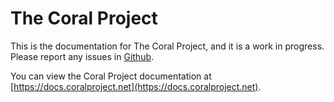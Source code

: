 # The Coral Project

This is the documentation for The Coral Project, and it is a work in progress. Please report any issues in [Github](https://github.com/coralproject/docs/issues).

You can view the Coral Project documentation at [https://docs.coralproject.net](https://docs.coralproject.net).
